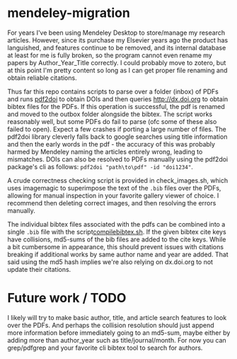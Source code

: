 # mendeley-migration

For years I've been using Mendeley Desktop to store/manage my research articles.  However, since its purchase my Elsevier years ago the product has languished, and features continue to be removed, and its internal database at least for me is fully broken, so the program cannot even rename my papers by Author_Year_Title correctly.  I could probably move to zotero, but at this point I'm pretty content so long as I can get proper file renaming and obtain reliable citations.

Thus far this repo contains scripts to parse over a folder (inbox) of PDFs and runs [pdf2doi](https://github.com/MicheleCotrufo/pdf2doi) to obtain DOIs and then queries http://dx.doi.org to obtain bibtex files for the PDFs.  If this operation is successful, the pdf is renamed and moved to the outbox folder alongside the bibtex. The script works reasonably well, but some PDFs do fail to parse (ofc some of these also failed to open).  Expect a few crashes if porting a large number of files.  The pdf2doi library cleverly falls back to google searches using title information and then the early words in the pdf - the accuracy of this was probably harmed by Mendeley naming the articles entirely wrong, leading to mismatches.  DOIs can also be resolved to PDFs manually using the pdf2doi package's cli as follows: `pdf2doi "path\to\pdf" -id "doi1234"`.

A crude correctness checking script is provided in check_images.sh, which uses imagemagic to superimpose the text of the `.bib` files over the PDFs, allowing for manual inspection in your favorite gallery viewer of choice.  I recommend then deleting correct images, and then resolving the errors manually.

The individual bibtex files associated with the pdfs can be combined into a single `.bib` file with the script[compilebibtex.sh](compilebibtex.sh).  If the given bibtex cite keys have collisions, md5-sums of the bib files are added to the cite keys.  While a bit cumbersome in appearance, this should prevent issues with citations breaking if additional works by same author name and year are added.  That said using the md5 hash implies we're also relying on dx.doi.org to not update their citations.  

# Future work / TODO

I likely will try to make basic author, title, and article search features to look over the PDFs.  And perhaps the collision resolution should just append more information before immediately going to an md5-sum, maybe either by adding more than author_year such as title/journal/month.  For now you can grep/pdfgrep and your favorite cli bibtex tool to search for authors.
